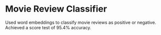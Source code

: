 # Movie Review Classifier

Used word embeddings to classify movie reviews as positive or negative. Achieved a score test of 95.4% accuracy.
